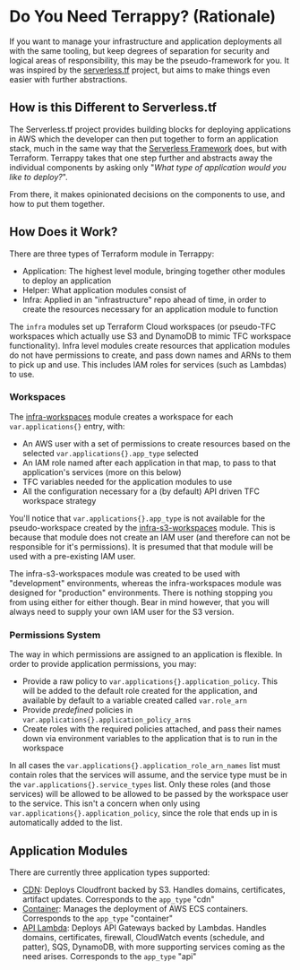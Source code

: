 # Do You Need Terrappy? (Rationale)

If you want to manage your infrastructure and application deployments all with the same tooling, but keep degrees of separation for security and logical areas of responsibility, this may be the pseudo-framework for you. It was inspired by the [serverless.tf](https://serverless.tf/) project, but aims to make things even easier with further abstractions.

## How is this Different to Serverless.tf

The Serverless.tf project provides building blocks for deploying applications in AWS which the developer can then put together to form an application stack, much in the same way that the [Serverless Framework](https://www.serverless.com/) does, but with Terraform. Terrappy takes that one step further and abstracts away the individual components by asking only "_What type of application would you like to deploy?_".

From there, it makes opinionated decisions on the components to use, and how to put them together.

## How Does it Work?

There are three types of Terraform module in Terrappy:

- Application: The highest level module, bringing together other modules to deploy an application
- Helper: What application modules consist of
- Infra: Applied in an "infrastructure" repo ahead of time, in order to create the resources necessary for an application module to function

The `infra` modules set up Terraform Cloud workspaces (or pseudo-TFC workspaces which actually use S3 and DynamoDB to mimic TFC workspace functionality). Infra level modules create resources that application modules do not have permissions to create, and pass down names and ARNs to them to pick up and use. This includes IAM roles for services (such as Lambdas) to use.

### Workspaces

The [infra-workspaces](https://github.com/GuidionOps/terraform-tfe-infra-workspaces/) module creates a workspace for each `var.applications{}` entry, with:

- An AWS user with a set of permissions to create resources based on the selected `var.applications{}.app_type` selected
- An IAM role named after each application in that map, to pass to that application's services (more on this below)
- TFC variables needed for the application modules to use
- All the configuration necessary for a (by default) API driven TFC workspace strategy

You'll notice that `var.applications{}.app_type` is not available for the pseudo-workspace created by the [infra-s3-workspaces](https://github.com/GuidionOps/terraform-aws-infra-s3-workspaces/) module. This is because that module does not create an IAM user (and therefore can not be responsible for it's permissions). It is presumed that that module will be used with a pre-existing IAM user.

The infra-s3-workspaces module was created to be used with "development" environments, whereas the infra-workspaces module was designed for "production" environments. There is nothing stopping you from using either for either though. Bear in mind however, that you will always need to supply your own IAM user for the S3 version.

### Permissions System

The way in which permissions are assigned to an application is flexible. In order to provide application permissions, you may:

- Provide a raw policy to `var.applications{}.application_policy`. This will be added to the default role created for the application, and available by default to a variable created called `var.role_arn`
- Provide _predefined_ policies in `var.applications{}.application_policy_arns`
- Create roles with the required policies attached, and pass their names down via environment variables to the application that is to run in the workspace

In all cases the `var.applications{}.application_role_arn_names` list must contain roles that the services will assume, and the service type must be in the `var.applications{}.service_types` list. Only these roles (and those services) will be allowed to be allowed to be passed by the workspace user to the service. This isn't a concern when only using `var.applications{}.application_policy`, since the role that ends up in is automatically added to the list.

## Application Modules

There are currently three application types supported:

- [CDN](https://github.com/GuidionOps/terraform-aws-app-cdn-cf-s3): Deploys Cloudfront backed by S3. Handles domains, certificates, artifact updates. Corresponds to the `app_type` "cdn"
- [Container](https://github.com/GuidionOps/terraform-aws-app-container): Manages the deployment of AWS ECS containers. Corresponds to the `app_type` "container"
- [API Lambda](https://github.com/GuidionOps/terraform-aws-app-api-lambda): Deploys API Gateways backed by Lambdas. Handles domains, certificates, firewall, CloudWatch events (schedule, and patter), SQS, DynamoDB, with more supporting services coming as the need arises. Corresponds to the `app_type` "api"
